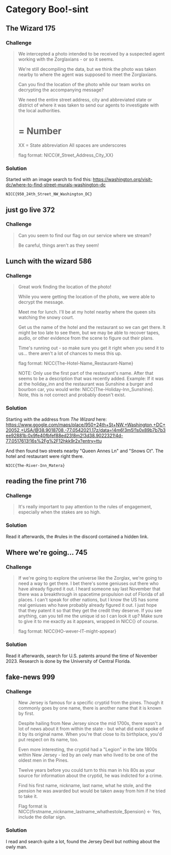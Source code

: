 # Category Boo!-sint

## The Wizard 175

### Challenge
>We intercepted a photo intended to be received by a suspected agent working with the Zorglaxians - or so it seems.
>
>We're still decompiling the data, but we think the photo was taken nearby to where the agent was supposed to meet the Zorglaxians.
>
>Can you find the location of the photo while our team works on decrypting the accompanying message?
>
>We need the entire street address, city and abbreviated state or district of where it was taken to send our agents to investigate with the local authorities.
>
># = Number
>XX = State abbreviation
>All spaces are underscores
>
>flag format: NICC{#_Street_Address_City_XX}

### Solution
Started with an image search to find this: https://washington.org/visit-dc/where-to-find-street-murals-washington-dc

```pre
NICC{950_24th_Street_NW_Washington_DC}
```

## just go live 372

### Challenge
>Can you seem to find our flag on our service where we stream?
>
>Be careful, things aren't as they seem!

## Lunch with the wizard 586

### Challenge
>Great work finding the location of the photo!
>
>While you were getting the location of the photo, we were able to decrypt the message.
>
>Meet me for lunch. I'll be at my hotel nearby where the queen sits watching the snowy court.
>
>Get us the name of the hotel and the restaurant so we can get there. It might be too late to see them, but we may be able to recover tapes, audio, or other evidence from the scene to figure out their plans.
>
>Time's running out - so make sure you get it right when you send it to us... there aren't a lot of chances to mess this up.
>
>flag format: NICC{The-Hotel-Name_Restaurant-Name}
>
>NOTE: Only use the first part of the restaurant's name. After that seems to be a description that was recently added. Example: If it was at the holiday_inn and the restaurant was Sunshine a burger and bourbon car, you would write: NICC{The-Holiday-Inn_Sunshine}. Note, this is not correct and probably doesn't exist.

### Solution
Starting with the address from *The Wizard* here: https://www.google.com/maps/place/950+24th+St+NW,+Washington,+DC+20052,+USA/@38.9018708,-77.0542021,17z/data=!4m6!3m5!1s0x89b7b7b3ee92881b:0x9fe40fbfef88ed23!8m2!3d38.9022321!4d-77.0517613!16s%2Fg%2F12hkk9r2x?entry=ttu

And then found two streets nearby "Queen Annes Ln" and "Snows Ct". The hotel and restaurant were right there.
```pre
NICC{The-River-Inn_Matera} 
```

## reading the fine print 716

### Challenge
>It's really important to pay attention to the rules of engagement, especially when the stakes are so high.

### Solution
Read it afterwards, the #rules in the discord contained a hidden link.

## Where we're going... 745

### Challenge
>If we're going to explore the universe like the Zorglax, we're going to need a way to get there. I bet there's some geniuses out there who have already figured it out. I heard someone say last November that there was a breakthrough in spacetime propulsion out of Florida of all places. I can't speak for other nations, but I know the US has some real geniuses who have probably already figured it out. I just hope that they patent it so that they get the credit they deserve. If you see anything, can you tell me the unique id so I can look it up? Make sure to give it to me exactly as it appears, wrapped in NICC{} of course.
>
>flag format: NICC{HO-wever-IT-might-appear}

### Solution
Read it afterwards, search for U.S. patents around the time of November 2023. Research is done by the University of Central Florida.

## fake-news 999

### Challenge
>New Jersey is famous for a specific cryptid from the pines. Though it commonly goes by one name, there is another name that it is known by first.
>
>Despite hailing from New Jersey since the mid 1700s, there wasn't a lot of news about it from within the state - but what did exist spoke of it by its original name. When you're that close to its birthplace, you'd put respect on its name, too.
>
>Even more interesting, the cryptid had a "Legion" in the late 1800s within New Jersey - led by an owly man who lived to be one of the oldest men in the Pines.
>
>Twelve years before you could turn to this man in his 80s as your source for information about the cryptid, he was indicted for a crime.
>
>Find his first name, nickname, last name, what he stole, and the pension he was awarded but would be taken away from him if he tried to take it.
>
>Flag format is NICC{firstname_nickname_lastname_whathestole_$pension} <- Yes, include the dollar sign.

### Solution
I read and search quite a lot, found the Jersey Devil but nothing about the owly man.


